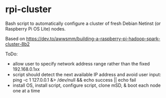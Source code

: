 # rpi-cluster
Bash script to automatically configure a cluster of fresh Debian Netinst (or Raspberry Pi OS Lite) nodes.

Based on https://dev.to/awwsmm/building-a-raspberry-pi-hadoop-spark-cluster-8b2

ToDo:
- allow user to specify network address range rather than the fixed 192.168.0.1xx
- script should detect the next available IP address and avoid user input:
  ping -c 1 127.0.0.1 &> /dev/null && echo success || echo fail
- install OS, install script, configure script, clone mSD, & boot each node one at a time
